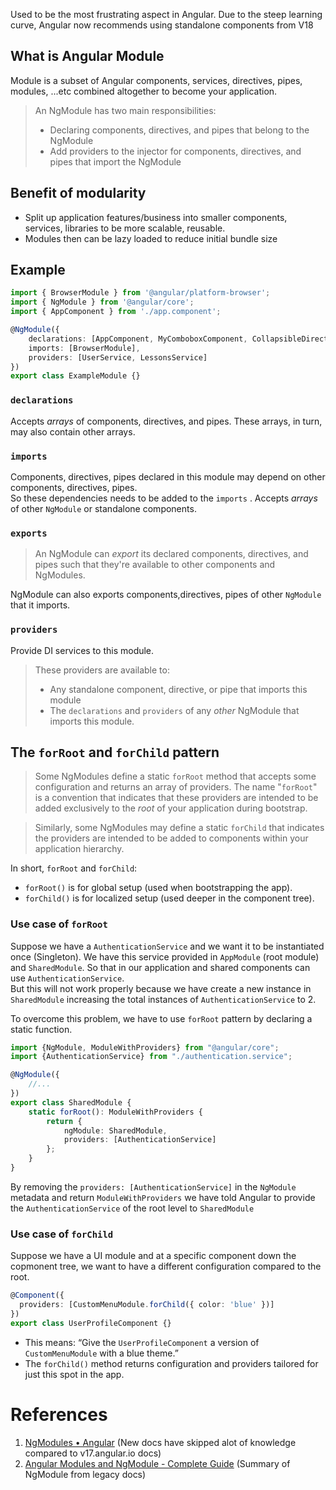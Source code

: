 Used to be the most frustrating aspect in Angular. Due to the steep learning curve, Angular now recommends using standalone components from V18

## What is Angular Module
Module is a subset of Angular components, services, directives, pipes, modules, ...etc combined altogether to become your application. 

>An NgModule has two main responsibilities:
> - Declaring components, directives, and pipes that belong to the NgModule
> - Add providers to the injector for components, directives, and pipes that import the NgModule

## Benefit of modularity
- Split up application features/business into smaller components, services, libraries to be more scalable, reusable.
- Modules then can be lazy loaded to reduce initial bundle size

## Example
```typescript
import { BrowserModule } from '@angular/platform-browser';
import { NgModule } from '@angular/core';
import { AppComponent } from './app.component';

@NgModule({
	declarations: [AppComponent, MyComboboxComponent, CollapsibleDirective, CustomCurrencyPipe],
	imports: [BrowserModule],
	providers: [UserService, LessonsService]
})
export class ExampleModule {}
```

### `declarations`
Accepts _arrays_ of components, directives, and pipes. These arrays, in turn, may also contain other arrays.
### `imports`
Components, directives, pipes declared in this module may depend on other components, directives, pipes.   
So these dependencies needs to be added to the `imports` . Accepts _arrays_ of other `NgModule` or standalone components.
### `exports`
> An NgModule can _export_ its declared components, directives, and pipes such that they're available to other components and NgModules.  

NgModule can also exports components,directives, pipes of other `NgModule` that it imports.
### `providers`
Provide DI services to this module.
> These providers are available to:
> - Any standalone component, directive, or pipe that imports this module
> - The `declarations` and `providers` of any _other_ NgModule that imports this module.


## The `forRoot` and `forChild` pattern
> Some NgModules define a static `forRoot` method that accepts some configuration and returns an array of providers. The name "`forRoot`" is a convention that indicates that these providers are intended to be added exclusively to the _root_ of your application during bootstrap.

> Similarly, some NgModules may define a static `forChild` that indicates the providers are intended to be added to components within your application hierarchy.

In short, `forRoot` and `forChild`:
- `forRoot()` is for global setup (used when bootstrapping the app).
- `forChild()` is for localized setup (used deeper in the component tree).

### Use case of `forRoot`
Suppose we have a `AuthenticationService` and we want it to be instantiated once (Singleton). We have this service provided in `AppModule` (root module) and `SharedModule`. So that in our application and shared components can use `AuthenticationService`.  
But this will not work properly because we have create a new instance in `SharedModule` increasing the total instances of `AuthenticationService` to 2.  

To overcome this problem, we have to use `forRoot` pattern by declaring a static function.
```typescript
import {NgModule, ModuleWithProviders} from "@angular/core";
import {AuthenticationService} from "./authentication.service";

@NgModule({
	//...
})
export class SharedModule {
	static forRoot(): ModuleWithProviders {
		return {
			ngModule: SharedModule,
			providers: [AuthenticationService]
		};
	}
}
```
By removing the `providers: [AuthenticationService]` in the `NgModule` metadata and return `ModuleWithProviders` we have told Angular to provide the `AuthenticationService` of the root level to `SharedModule`

### Use case of `forChild`
Suppose we have a UI module and at a specific component down the copmonent tree, we want to have a different configuration compared to the root.
```typescript
@Component({
  providers: [CustomMenuModule.forChild({ color: 'blue' })]
})
export class UserProfileComponent {}
```
- This means: “Give the `UserProfileComponent` a version of `CustomMenuModule` with a blue theme.”
- The `forChild()` method returns configuration and providers tailored for just this spot in the app.

# References
1. [NgModules • Angular](https://angular.dev/guide/ngmodules/overview) (New docs have skipped alot of knowledge compared to v17.angular.io docs)
2. [Angular Modules and NgModule - Complete Guide](https://blog.angular-university.io/angular2-ngmodule/) (Summary of NgModule from legacy docs)